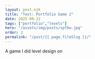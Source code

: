 ```yaml
---
layout: post.njk
title: "Test: Portfolio Game 2"
date: 2025-09-12
tags: ["portfolio","levels"]
hero: "/assets/img/posts/spfbw.jpg"
order: 2
permalink: "/post/{{ page.fileSlug }}/"
---
```

A game I did level design on